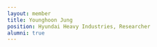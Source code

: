 ```yaml
---
layout: member
title: Younghoon Jung
position: Hyundai Heavy Industries, Researcher
alumni: true
---
```

